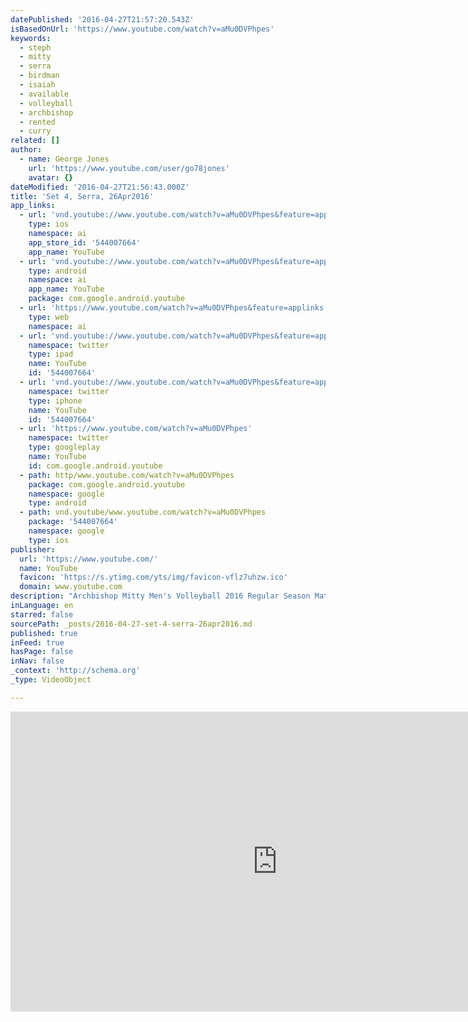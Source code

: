 ```yaml
---
datePublished: '2016-04-27T21:57:20.543Z'
isBasedOnUrl: 'https://www.youtube.com/watch?v=aMu0DVPhpes'
keywords:
  - steph
  - mitty
  - serra
  - birdman
  - isaiah
  - available
  - volleyball
  - archbishop
  - rented
  - curry
related: []
author:
  - name: George Jones
    url: 'https://www.youtube.com/user/go78jones'
    avatar: {}
dateModified: '2016-04-27T21:56:43.000Z'
title: 'Set 4, Serra, 26Apr2016'
app_links:
  - url: 'vnd.youtube://www.youtube.com/watch?v=aMu0DVPhpes&feature=applinks'
    type: ios
    namespace: ai
    app_store_id: '544007664'
    app_name: YouTube
  - url: 'vnd.youtube://www.youtube.com/watch?v=aMu0DVPhpes&feature=applinks'
    type: android
    namespace: ai
    app_name: YouTube
    package: com.google.android.youtube
  - url: 'https://www.youtube.com/watch?v=aMu0DVPhpes&feature=applinks'
    type: web
    namespace: ai
  - url: 'vnd.youtube://www.youtube.com/watch?v=aMu0DVPhpes&feature=applinks'
    namespace: twitter
    type: ipad
    name: YouTube
    id: '544007664'
  - url: 'vnd.youtube://www.youtube.com/watch?v=aMu0DVPhpes&feature=applinks'
    namespace: twitter
    type: iphone
    name: YouTube
    id: '544007664'
  - url: 'https://www.youtube.com/watch?v=aMu0DVPhpes'
    namespace: twitter
    type: googleplay
    name: YouTube
    id: com.google.android.youtube
  - path: http/www.youtube.com/watch?v=aMu0DVPhpes
    package: com.google.android.youtube
    namespace: google
    type: android
  - path: vnd.youtube/www.youtube.com/watch?v=aMu0DVPhpes
    package: '544007664'
    namespace: google
    type: ios
publisher:
  url: 'https://www.youtube.com/'
  name: YouTube
  favicon: 'https://s.ytimg.com/yts/img/favicon-vflz7uhzw.ico'
  domain: www.youtube.com
description: "Archbishop Mitty Men's Volleyball 2016 Regular Season Match vs Serra"
inLanguage: en
starred: false
sourcePath: _posts/2016-04-27-set-4-serra-26apr2016.md
published: true
inFeed: true
hasPage: false
inNav: false
_context: 'http://schema.org'
_type: VideoObject

---
```

<iframe src="https://cdn.embedly.com/widgets/media.html?src=https%3A%2F%2Fwww.youtube.com%2Fembed%2FaMu0DVPhpes%3Ffeature%3Doembed&amp;url=https%3A%2F%2Fwww.youtube.com%2Fwatch%3Fv%3DaMu0DVPhpes&amp;image=https%3A%2F%2Fi.ytimg.com%2Fvi%2FaMu0DVPhpes%2Fhqdefault.jpg&amp;key=b7d04c9b404c499eba89ee7072e1c4f7&amp;type=text%2Fhtml&amp;schema=youtube" width="854" height="480" scrolling="no" frameborder="0" allowfullscreen="" style=""></iframe>